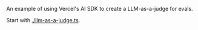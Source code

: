 An example of using Vercel's AI SDK to create a LLM-as-a-judge for evals.

Start with [./llm-as-a-judge.ts](./llm-as-a-judge.ts).
